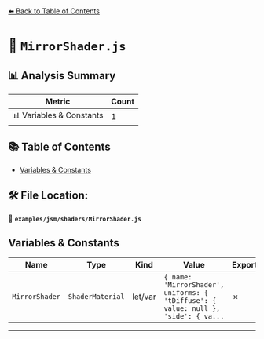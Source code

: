 [⬅️ Back to Table of Contents](../../../index.md)

# 📄 `MirrorShader.js`

## 📊 Analysis Summary

| Metric | Count |
|--------|-------|
| 📊 Variables & Constants | 1 |

## 📚 Table of Contents

- [Variables & Constants](#variables-constants)

## 🛠️ File Location:
📂 **`examples/jsm/shaders/MirrorShader.js`**

## Variables & Constants

| Name | Type | Kind | Value | Exported |
|------|------|------|-------|----------|
| `MirrorShader` | `ShaderMaterial` | let/var | `{ name: 'MirrorShader', uniforms: { 'tDiffuse': { value: null }, 'side': { va...` | ✗ |


---